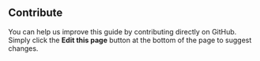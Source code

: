 ## Contribute

You can help us improve this guide by contributing directly on GitHub. Simply click the **Edit this page** button at the bottom of the page to suggest changes.
